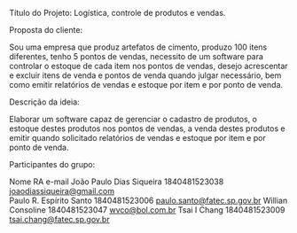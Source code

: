 
Título do Projeto: Logística, controle de produtos e vendas.

Proposta do cliente:

Sou uma empresa que produz artefatos de cimento, produzo 100 itens diferentes, tenho 5 pontos de vendas, necessito de um software para controlar o estoque
de cada item nos pontos de vendas, desejo acrescentar e excluir itens de venda e pontos de venda quando julgar necessário, bem como emitir relatórios   de 
vendas e estoque por item e por ponto de venda. 


Descrição da ideia:
 
Elaborar um software capaz de gerenciar o cadastro de produtos, o estoque destes produtos nos pontos de vendas, a venda destes produtos e emitir    quando 
solicitado relatórios de vendas e estoque por item e por ponto de venda.


Participantes do grupo:

Nome				                RA			                e-mail
João Paulo Dias Siqueira	  1840481523038		        joaodiassiqueira@gmail.com		
Paulo R. Espírito Santo		  1840481523006		        paulo.santo@fatec.sp.gov.br
Willian Consoline 	        1840481523047		        wvco@bol.com.br
Tsai I Chang		          	1840481523009		        tsai.chang@fatec.sp.gov.br
		

